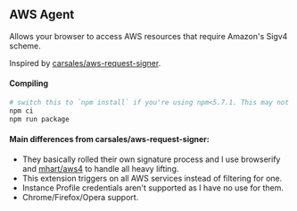 ## AWS Agent
Allows your browser to access AWS resources that require Amazon's Sigv4 scheme.

Inspired by [carsales/aws-request-signer](https://github.com/carsales/aws-request-signer).

#### Compiling
```sh
# switch this to `npm install` if you're using npm<5.7.1. This may not produce an identical build however.
npm ci
npm run package
```

#### Main differences from carsales/aws-request-signer:

- They basically rolled their own signature process and I use browserify and [mhart/aws4](https://github.com/mhart/aws4) to handle all heavy lifting.
- This extension triggers on all AWS services instead of filtering for one.
- Instance Profile credentials aren't supported as I have no use for them.
- Chrome/Firefox/Opera support.
